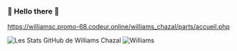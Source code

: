 ###  :vulcan_salute: Hello there :vulcan_salute:
 
https://williamsc.promo-68.codeur.online/williams_chazal/parts/accueil.php

  ![Les Stats GitHub de Williams Chazal](https://github-readme-stats.vercel.app/api?username=WilliamsChazal&count_private=true&show_icons=true&theme=radical)
  ![Williams](https://github-readme-stats.vercel.app/api/top-langs/?username=WilliamsChazal&theme=radical&layout=compact)


<!--
**WilliamsChazal/WilliamsChazal** is a ✨ _special_ ✨ repository because its `README.md` (this file) appears on your GitHub profile.

Here are some ideas to get you started:

- 🔭 I’m currently working on ...
- 🌱 I’m currently learning ...
- 👯 I’m looking to collaborate on ...
- 🤔 I’m looking for help with ...
- 💬 Ask me about ...
- 📫 How to reach me: ...
- 😄 Pronouns: ...
- ⚡ Fun fact: ...
-->
